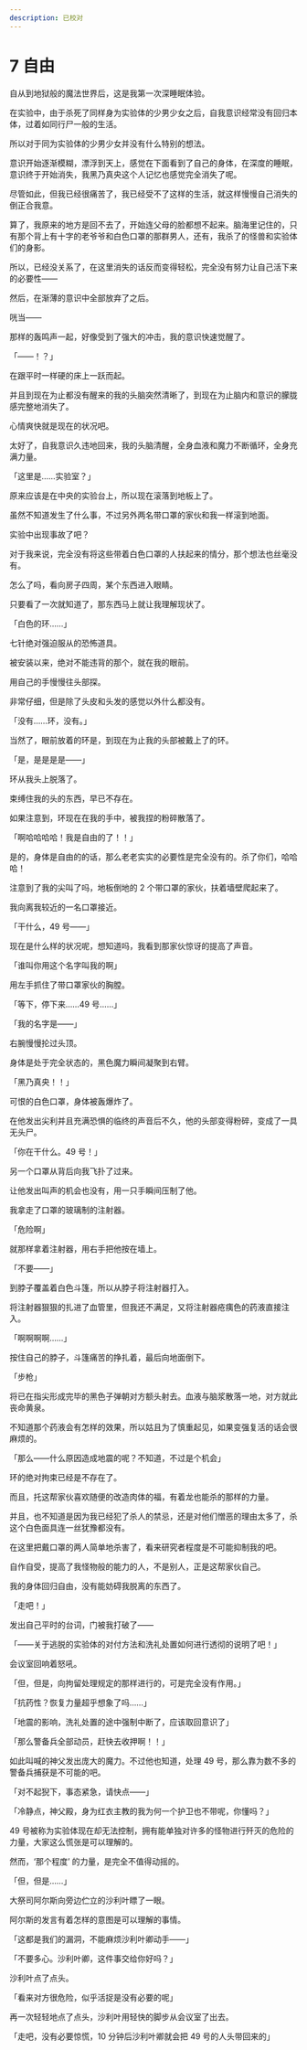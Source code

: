 ```yaml
---
description: 已校对
---
```


# 7 自由

自从到地狱般的魔法世界后，这是我第一次深睡眠体验。

在实验中，由于杀死了同样身为实验体的少男少女之后，自我意识经常没有回归本体，过着如同行尸一般的生活。

所以对于同为实验体的少男少女并没有什么特别的想法。

意识开始逐渐模糊，漂浮到天上，感觉在下面看到了自己的身体，在深度的睡眠，意识终于开始消失，我黑乃真央这个人记忆也感觉完全消失了呢。

尽管如此，但我已经很痛苦了，我已经受不了这样的生活，就这样慢慢自己消失的倒正合我意。

算了，我原来的地方是回不去了，开始连父母的脸都想不起来。脑海里记住的，只有那个背上有十字的老爷爷和白色口罩的那群男人，还有，我杀了的怪兽和实验体们的身影。

所以，已经没关系了，在这里消失的话反而变得轻松，完全没有努力让自己活下来的必要性——

然后，在渐薄的意识中全部放弃了之后。



咣当——



那样的轰鸣声一起，好像受到了强大的冲击，我的意识快速觉醒了。

「——！？」

在跟平时一样硬的床上一跃而起。

并且到现在为止都没有醒来的我的头脑突然清晰了，到现在为止脑内和意识的朦胧感完整地消失了。

心情爽快就是现在的状况吧。

太好了，自我意识久违地回来，我的头脑清醒，全身血液和魔力不断循环，全身充满力量。

「这里是……实验室？」

原来应该是在中央的实验台上，所以现在滚落到地板上了。

虽然不知道发生了什么事，不过另外两名带口罩的家伙和我一样滚到地面。

实验中出现事故了吧？

对于我来说，完全没有将这些带着白色口罩的人扶起来的情分，那个想法也丝毫没有。

怎么了吗，看向房子四周，某个东西进入眼睛。

只要看了一次就知道了，那东西马上就让我理解现状了。

「白色的环……」

七针绝对强迫服从的恐怖道具。

被安装以来，绝对不能违背的那个，就在我的眼前。

用自己的手慢慢往头部探。

非常仔细，但是除了头皮和头发的感觉以外什么都没有。

「没有……环，没有。」

当然了，眼前放着的环是，到现在为止我的头部被戴上了的环。

「是，是是是是——」

环从我头上脱落了。

束缚住我的头的东西，早已不存在。

如果注意到，环现在在我的手中，被我捏的粉碎散落了。

「啊哈哈哈哈！我是自由的了！！」

是的，身体是自由的的话，那么老老实实的必要性是完全没有的。杀了你们，哈哈哈！

注意到了我的尖叫了吗，地板倒地的 2 个带口罩的家伙，扶着墙壁爬起来了。

我向离我较近的一名口罩接近。

「干什么，49 号——」

现在是什么样的状况呢，想知道吗，我看到那家伙惊讶的提高了声音。

「谁叫你用这个名字叫我的啊」

用左手抓住了带口罩家伙的胸膛。

「等下，停下来……49 号……」

「我的名字是——」

右腕慢慢抡过头顶。

身体是处于完全状态的，黑色魔力瞬间凝聚到右臂。

「黑乃真央！！」

可恨的白色口罩，身体被轰爆炸了。

在他发出尖利并且充满恐惧的临终的声音后不久，他的头部变得粉碎，变成了一具无头尸。

「你在干什么。49 号！」

另一个口罩从背后向我飞扑了过来。

让他发出叫声的机会也没有，用一只手瞬间压制了他。

我拿走了口罩的玻璃制的注射器。

「危险啊」

就那样拿着注射器，用右手把他按在墙上。

「不要——」

到脖子覆盖着白色斗篷，所以从脖子将注射器打入。

将注射器狠狠的扎进了血管里，但我还不满足，又将注射器疮痍色的药液直接注入。

「啊啊啊啊……」

按住自己的脖子，斗篷痛苦的挣扎着，最后向地面倒下。

「步枪」

将已在指尖形成完毕的黑色子弹朝对方额头射去。血液与脑浆散落一地，对方就此丧命黄泉。

不知道那个药液会有怎样的效果，所以姑且为了慎重起见，如果变强复活的话会很麻烦的。

「那么——什么原因造成地震的呢？不知道，不过是个机会」

环的绝对拘束已经是不存在了。

而且，托这帮家伙喜欢随便的改造肉体的福，有着龙也能杀的那样的力量。

并且，也不知道是因为我已经犯了杀人的禁忌，还是对他们憎恶的理由太多了，杀这个白色面具连一丝犹豫都没有。

在这里把戴口罩的两人简单地杀害了，看来研究者程度是不可能抑制我的吧。

自作自受，提高了我怪物般的能力的人，不是别人，正是这帮家伙自己。

我的身体回归自由，没有能妨碍我脱离的东西了。

「走吧！」

发出自己平时的台词，门被我打破了——







「——关于逃脱的实验体的对付方法和洗礼处置如何进行透彻的说明了吧！」

会议室回响着怒吼。

「但，但是，向拘留处理规定的那样进行的，可是完全没有作用。」

「抗药性？恢复力量超乎想象了吗……」

「地震的影响，洗礼处置的途中强制中断了，应该取回意识了」

「那么警备兵全部动员，赶快去收押啊！！」

如此叫喊的神父发出庞大的魔力。不过他也知道，处理 49 号，那么靠为数不多的警备兵捕获是不可能的吧。

「对不起猊下，事态紧急，请快点——」

「冷静点，神父殿，身为红衣主教的我为何一个护卫也不带呢，你懂吗？」

49 号被称为实验体现在却无法控制，拥有能单独对许多的怪物进行歼灭的危险的力量，大家这么慌张是可以理解的。

然而，‘那个程度’ 的力量，是完全不值得动摇的。

「但，但是……」

大祭司阿尔斯向旁边伫立的沙利叶瞟了一眼。

阿尔斯的发言有着怎样的意图是可以理解的事情。

「这都是我们的漏洞，不能麻烦沙利叶卿动手——」

「不要多心。沙利叶卿，这件事交给你好吗？」

沙利叶点了点头。

「看来对方很危险，似乎活捉是没有必要的呢」

再一次轻轻地点了点头，沙利叶用轻快的脚步从会议室了出去。

「走吧，没有必要惊慌，10 分钟后沙利叶卿就会把 49 号的人头带回来的」
